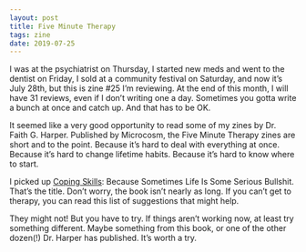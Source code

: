 ```yaml
---
layout: post
title: Five Minute Therapy
tags: zine
date: 2019-07-25
---
```


I was at the psychiatrist on Thursday, I started new meds and went to the dentist on Friday, I sold at a community festival on Saturday, and now it’s July 28th, but this is zine #25 I’m reviewing. At the end of this month, I will have 31 reviews, even if I don’t writing one a day. Sometimes you gotta write a bunch at once and catch up. And that has to be OK.

It seemed like a very good opportunity to read some of my zines by Dr. Faith G. Harper. Published by Microcosm, the Five Minute Therapy zines are short and to the point. Because it’s hard to deal with everything at once. Because it’s hard to change lifetime habits. Because it’s hard to know where to start.

I picked up [Coping Skills](https://microcosmpublishing.com/catalog/books/7178): Because Sometimes Life Is Some Serious Bullshit. That’s the title. Don’t worry, the book isn’t nearly as long. If you can’t get to therapy, you can read this list of suggestions that might help. 

They might not! But you have to try. If things aren’t working now, at least try something different. Maybe something from this book, or one of the other dozen(!) Dr. Harper has published. It’s worth a try.

